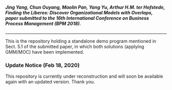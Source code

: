##### Jing Yang, Chun Ouyang, Maolin Pan, Yang Yu, Arthur H.M. ter Hofstede, *Finding the Liberos: Discover Organizational Models with Overlaps*, paper submitted to the 16th International Conference on Business Process Management (BPM 2018).


----------
This is the repository holding a standalone demo program mentioned in Sect. 5.1 of the submitted paper, in which both solutions (applying GMM/MOC) have been implemented.

### Update Notice (Feb 18, 2020)
This repository is currently under reconstruction and will soon be 
available again with an updated version. Thank you.

